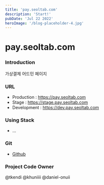 ```yaml
---
title: 'pay.seoltab.com'
description: 'Start!'
pubDate: 'Jul 22 2022'
heroImage: '/blog-placeholder-4.jpg'
---
```


# pay.seoltab.com

### Introduction
가상결제 어드민 페이지

### URL
- Production : <a href="https://pay.seoltab.com" target="_blank">https://pay.seoltab.com</a>
- Stage : <a href="https://stage.pay.seoltab.com" target="_blank">https://stage.pay.seoltab.com</a>
- Development : <a href="https://dev.pay.seoltab.com" target="_blank">https://dev.pay.seoltab.com</a>

### Using Stack
- ...

### Git
- <a href="https://github.com/GoodOnuii/pay.seoltab.com" target="_blank">Github</a>

### Project Code Owner
@tkendi @khuniiii @daniel-onuii
